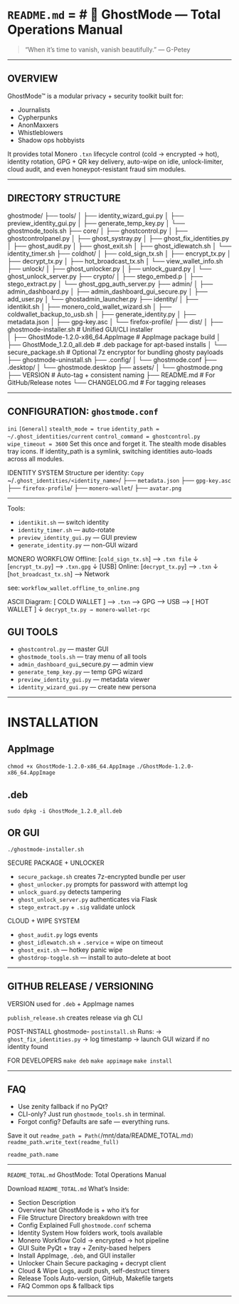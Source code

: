 # `README.md` = # 🫥 GhostMode — Total Operations Manual

> “When it’s time to vanish, vanish beautifully.” — G-Petey

---
## OVERVIEW

GhostMode™ is a modular privacy + security toolkit built for:

- Journalists
- Cypherpunks
- AnonMaxxers
- Whistleblowers
- Shadow ops hobbyists

It provides total Monero `.txn` lifecycle control (cold → encrypted → hot), identity rotation, GPG + QR key delivery, auto-wipe on idle, unlock-limiter, cloud audit, and even honeypot-resistant fraud sim modules.

---
## DIRECTORY STRUCTURE

ghostmode/
├── tools/
│ ├── identity_wizard_gui.py
│ ├── preview_identity_gui.py
│ ├── generate_temp_key.py
│ └── ghostmode_tools.sh
├── core/
│ ├── ghostcontrol.py
│ ├── ghostcontrolpanel.py
│ ├── ghost_systray.py
│ ├── ghost_fix_identities.py
│ ├── ghost_audit.py
│ ├── ghost_exit.sh 
│ ├── ghost_idlewatch.sh 
│ └── identity_timer.sh 
├── coldhot/ 
│       ├── cold_sign_tx.sh 
│       ├── encrypt_tx.py 
│       ├── decrypt_tx.py 
│       ├── hot_broadcast_tx.sh 
│       └── view_wallet_info.sh
├── unlock/
│       ├── ghost_unlocker.py
│       ├── unlock_guard.py
│       └── ghost_unlock_server.py
├── crypto/ 
│       ├── stego_embed.p
│       ├── stego_extract.py
│       └── ghost_gpg_auth_server.py
├── admin/
│       ├── admin_dashboard.py
│       ├── admin_dashboard_gui_secure.py
│       ├── add_user.py
│       └── ghostadmin_launcher.py
├── identity/
│       ├── identikit.sh
│       ├── monero_cold_wallet_wizard.sh
│       ├── coldwallet_backup_to_usb.sh
│       ├── generate_identity.py
│       ├── metadata.json
│       ├── gpg-key.asc
│       └── firefox-profile/
├── dist/
│    ├── ghostmode-installer.sh             # Unified GUI/CLI installer       
│    ├── GhostMode-1.2.0-x86_64.AppImage    # AppImage package build
│    ├── GhostMode_1.2.0_all.deb            # .deb package for apt-based installs
│    └── secure_package.sh                  # Optional 7z encryptor for bundling ghosty payloads
├── ghostmode-uninstall.sh
├── .config/
│       └── ghostmode.conf
├── .desktop/
│       └── ghostmode.desktop
├── assets/
│       └── ghostmode.png
├── VERSION         # Auto-tag + consistent naming
├── README.md       # For GitHub/Release notes
└── CHANGELOG.md    # For tagging releases


---
## CONFIGURATION: `ghostmode.conf`

`ini`
`[General]`
`stealth_mode = true`
`identity_path = ~/.ghost_identities/current`
`control_command = ghostcontrol.py`
`wipe_timeout = 3600`
Set this once and forget it. The stealth mode disables tray icons. If identity_path is a symlink, switching identities auto-loads across all modules.

IDENTITY SYSTEM
Structure per identity:
`Copy`
~/`.ghost_identities/<identity_name>`/
├── `metadata.json`
├── `gpg-key.asc`
├── `firefox-profile`/
├── `monero-wallet`/
├── `avatar.png`

---
Tools:
- `identikit.sh` — switch identity
- `identity_timer.sh` — auto-rotate
- `preview_identity_gui.py` — GUI preview
- `generate_identity.py` — non-GUI wizard

MONERO WORKFLOW
Offline:
    [`cold_sign_tx.sh`] —> `.txn file`
        ↓
    [`encrypt_tx.py`]   —> `.txn.gpg`
        ↓ [USB]
Online:
    [`decrypt_tx.py`]   —> `.txn`
        ↓
    [`hot_broadcast_tx.sh`] —> Network

see:
`workflow_wallet.offline_to_online.png`


ASCII Diagram:
 [ COLD WALLET ] --> `.txn` --> GPG --> USB --> [ HOT WALLET ]
                                        ↓
                               `decrypt_tx.py → monero-wallet-rpc`


## GUI TOOLS
- `ghostcontrol.py` — master GUI
- `ghostmode_tools.sh` — tray menu of all tools
- `admin_dashboard_gui`_secure.py — admin view
- `generate_temp_key.py` — temp GPG wizard
- `preview_identity_gui.py` — metadata viewer
- `identity_wizard_gui.py` — create new persona

---
# INSTALLATION

## AppImage
`chmod +x GhostMode-1.2.0-x86_64.AppImage`
`./GhostMode-1.2.0-x86_64.AppImage`

## .deb
`sudo dpkg -i GhostMode_1.2.0_all.deb`

## OR GUI
`./ghostmode-installer.sh`

SECURE PACKAGE + UNLOCKER
- `secure_package.sh` creates 7z-encrypted bundle per user
- `ghost_unlocker.py` prompts for password with attempt log
- `unlock_guard.py` detects tampering
- `ghost_unlock_server.py` authenticates via Flask
- `stego_extract.py` + `.sig` validate unlock

CLOUD + WIPE SYSTEM
- `ghost_audit.py` logs events
- `ghost_idlewatch.sh` + `.service` = wipe on timeout
- `ghost_exit.sh` — hotkey panic wipe
- `ghostdrop-toggle.sh` — install to auto-delete at boot

---
## GITHUB RELEASE / VERSIONING
VERSION used for `.deb` + AppImage names

`publish_release.sh` creates release via gh CLI

POST-INSTALL
ghostmode-
`postinstall.sh`
Runs:
→ `ghost_fix_identities.py`
→ log timestamp
→ launch GUI wizard if no identity found

FOR DEVELOPERS
`make deb`
`make appimage`
`make install`

---
## FAQ
- Use zenity fallback if no PyQt?
- CLI-only? Just run `ghostmode_tools.sh` in terminal.
- Forgot config? Defaults are safe — everything runs.

Save it out
`readme_path = Path(`/mnt/data/README_TOTAL.md`) readme_path.write_text(readme_full)`

`readme_path.name`

---
`README_TOTAL.md`
GhostMode: Total Operations Manual

Download `README_TOTAL.md`
What’s Inside:
- Section Description
- Overview hat GhostMode is + who it’s for
- File Structure Directory breakdown with tree
- Config Explained Full `ghostmode.conf` schema
- Identity System How folders work, tools available
- Monero Workflow Cold → encrypted → hot pipeline
- GUI Suite	PyQt + tray + Zenity-based helpers
- Install AppImage, `.deb`, and GUI installer
- Unlocker Chain Secure packaging + decrypt client
- Cloud & Wipe Logs, audit push, self-destruct timers
- Release Tools	Auto-version, GitHub, Makefile targets
- FAQ Common ops & fallback tips
---